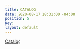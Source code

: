 ```yaml
---
title: CATALOG
date: 2020-08-17 18:31:00 -04:00
position: 5
Key: 
layout: default
---
```


[Catalog](https://www.sportswearcollection.com/ps/t_shirts?site=OZFKIJUWMO)